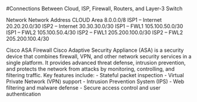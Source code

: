 #Connections Between Cloud, ISP, Firewall, Routers, and Layer-3 Switch

Network	Network Address
CLOUD Area	8.0.0.0/8
ISP1 – Internet	20.20.20.0/30
ISP2 – Internet	30.30.30.0/30
ISP1 – FWL1	105.100.50.0/30
ISP1 – FWL2	105.100.50.4/30
ISP2 – FWL1	205.200.100.0/30
ISP2 – FWL2	205.200.100.4/30


Cisco ASA Firewall
Cisco Adaptive Security Appliance (ASA) is a security device that combines firewall, VPN, and other network security services in a single platform. It provides advanced threat defense, intrusion prevention, 
and protects the network from attacks by monitoring, controlling, and filtering traffic. Key features include:
    - Stateful packet inspection
    - Virtual Private Network (VPN) support
    - Intrusion Prevention System (IPS)
    - Web filtering and malware defense
    - Secure access control and user authentication
